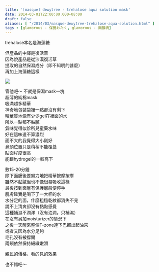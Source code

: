 ```yaml
---
title: '[masque] dewytree - trehalose aqua solution mask'
date: 2014-03-01T22:00:00.000+08:00
draft: false
aliases: [ "/2014/03/masque-dewytree-trehalose-aqua-solution.html" ]
tags : [glamorous - 保養おたく, glamorous - 面膜魂]
---
```


trehalose本名是海藻糖

但產品的中譯是復活草  
因為說產品是從沙漠復活草  
提取的自然保濕成分（即不知明的甚麼）  
再加上海藻糖這樣

![](/images/dewytreetrehalose.jpg)

管他吧～ 不就是保濕mask一塊  
超薄的純棉mask  
吸滿超多精華  
神奇地包裝袋裡一點都沒有剩下  
精華質地像有少少gel在裡面的水  
所以一點都不黏膩  
氣味覺得似診所兒童藥水味  
好在這味道不算濃烈  
面不大的我覺得大小剛好  
鼻頭位置只是稍稍不能覆蓋  
貼面程度很高  
能跟hydrogel的一較高下  
  
敷15-20分鐘  
除下面膜後要努力地把精華按摩按摩  
雖然不黏膩但也不像很易吸收這樣  
最後按到面層有保護層般便停手  
肌膚確實是喝下了一大杯的水  
水分足的面，什麼粗糙乾紋都消失不見  
說不上清爽卻沒有黏黏感覺  
這種補濕不潤澤（沒有油潤，只補濕）  
在沒有另加moisturizer的情況下  
之後一天醒來整個T-zone連下巴都出起油來  
或者又因為水分足夠  
毛孔沒有被撐開  
兩頰依然保持細緻嫩滑  
  
親民的價格，看的見的效果  

也不錯吧～
